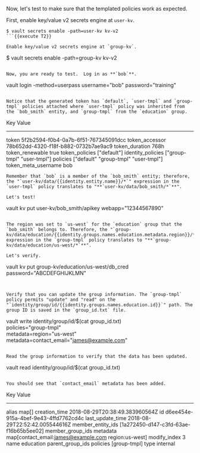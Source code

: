 Now, let's test to make sure that the templated policies work as expected.

First, enable key/value v2 secrets engine at `user-kv`.

```
$ vault secrets enable -path=user-kv kv-v2
```{{execute T2}}

Enable key/value v2 secrets engine at `group-kv`.

```
$ vault secrets enable -path=group-kv kv-v2
```{{execute T2}}

Now, you are ready to test.  Log in as **`bob`**.

```
vault login -method=userpass username="bob" password="training"
```{{execute T2}}

Notice that the generated token has `default`, `user-tmpl` and `group-tmpl` policies attached where `user-tmpl` policy was inherited from the `bob_smith` entity, and `group-tmpl` from the `education` group.

```
Key                    Value
---                    -----
token                  5f2b2594-f0b4-0a7b-6f51-767345091dcc
token_accessor         78b652dd-4320-f18f-b882-0732b7ae9ac9
token_duration         768h
token_renewable        true
token_policies         ["default"]
identity_policies      ["group-tmpl" "user-tmpl"]
policies               ["default" "group-tmpl" "user-tmpl"]
token_meta_username    bob
```
Remember that `bob` is a member of the `bob_smith` entity; therefore, the "`user-kv/data/{{identity.entity.name}}/*`" expression in the `user-tmpl` policy translates to "**`user-kv/data/bob_smith/*`**".

Let's test!

```
vault kv put user-kv/bob_smith/apikey webapp="12344567890"
```{{execute T2}}

The region was set to `us-west` for the `education` group that the `bob_smith` belongs to. Therefore, the "`group-kv/data/education/{{identity.groups.names.education.metadata.region}}/*`" expression in the `group-tmpl` policy translates to "**`group-kv/data/education/us-west/*`**".

Let's verify.

```
vault kv put group-kv/education/us-west/db_cred password="ABCDEFGHIJKLMN"
```{{execute T2}}


Verify that you can update the group information. The `group-tmpl` policy permits "update" and "read" on the "`identity/group/id/{{identity.groups.names.education.id}}`" path. The group ID is saved in the `group_id.txt` file.

```
vault write identity/group/id/$(cat group_id.txt) \
        policies="group-tmpl" \
        metadata=region="us-west" \
        metadata=contact_email="james@example.com"
```{{execute T2}}

Read the group information to verify that the data has been updated.

```
vault read identity/group/id/$(cat group_id.txt)
```{{execute T2}}

You should see that `contact_email` metadata has been added.

```
Key                  Value
---                  -----
alias                map[]
creation_time        2018-08-29T20:38:49.383960564Z
id                   d6ee454e-915a-4bef-9e43-4ffd7762cd4c
last_update_time     2018-08-29T22:52:42.005544616Z
member_entity_ids    [1a272450-d147-c3fd-63ae-f16b65b5ee02]
member_group_ids     <nil>
metadata             map[contact_email:james@example.com region:us-west]
modify_index         3
name                 education
parent_group_ids     <nil>
policies             [group-tmpl]
type                 internal
```
